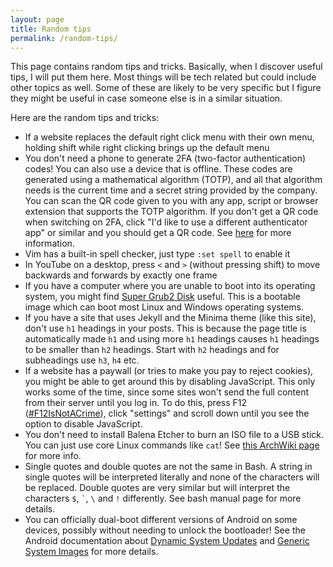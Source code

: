 ```yaml
---
layout: page
title: Random tips
permalink: /random-tips/
---
```

This page contains random tips and tricks. Basically, when I discover useful tips, I will put them here. Most things will be tech related but could include other topics as well. Some of these are likely to be very specific but I figure they might be useful in case someone else is in a similar situation.

Here are the random tips and tricks:

* If a website replaces the default right click menu with their own menu, holding shift while right clicking brings up the default menu
* You don't need a phone to generate 2FA (two-factor authentication) codes! You can also use a device that is offline. These codes are generated using a mathematical algorithm (TOTP), and all that algorithm needs is the current time and a secret string provided by the company. You can scan the QR code given to you with any app, script or browser extension that supports the TOTP algorithm. If you don't get a QR code when switching on 2FA, click "I'd like to use a different authenticator app" or similar and you should get a QR code. See [here](https://docs.github.com/en/authentication/securing-your-account-with-two-factor-authentication-2fa/configuring-two-factor-authentication) for more information.
* Vim has a built-in spell checker, just type `:set spell` to enable it
* In YouTube on a desktop, press `<` and `>` (without pressing shift) to move backwards and forwards by exactly one frame
* If you have a computer where you are unable to boot into its operating system, you might find [Super Grub2 Disk](https://www.supergrubdisk.org/super-grub2-disk/) useful. This is a bootable image which can boot most Linux and Windows operating systems.
* If you have a site that uses Jekyll and the Minima theme (like this site), don't use `h1` headings in your posts. This is because the page title is automatically made `h1` and using more `h1` headings causes `h1` headings to be smaller than `h2` headings. Start with `h2` headings and for subheadings use `h3`, `h4` etc.
* If a website has a paywall (or tries to make you pay to reject cookies), you might be able to get around this by disabling JavaScript. This only works some of the time, since some sites won't send the full content from their server until you log in. To do this, press F12 ([#F12IsNotACrime](https://www.youtube.com/watch?v=lSsvzBV0tyI)), click "settings" and scroll down until you see the option to disable JavaScript.
* You don't need to install Balena Etcher to burn an ISO file to a USB stick. You can just use core Linux commands like `cat`! See [this ArchWiki page](https://wiki.archlinux.org/title/USB_flash_installation_medium#Using_basic_command_line_utilities) for more info.
* Single quotes and double quotes are not the same in Bash. A string in single quotes will be interpreted literally and none of the characters will be replaced. Double quotes are very similar but will interpret the characters `$`, `` ` ``, `\` and `!` differently. See bash manual page for more details.
* You can officially dual-boot different versions of Android on some devices, possibly without needing to unlock the bootloader! See the Android documentation about [Dynamic System Updates](https://developer.android.com/topic/dsu) and [Generic System Images](https://developer.android.com/topic/generic-system-image/) for more details.
